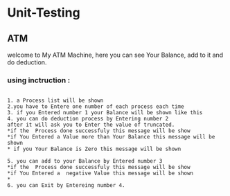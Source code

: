 # Unit-Testing

## ATM


welcome to My ATM Machine, here you can see Your Balance, add to it and do deduction.

### using inctruction :
```

1. a Process list will be shown
2.you have to Entere one number of each process each time
3. if you Entered number 1 your Balance will be shown like this
4. you can do deduction process by Entering number 2
after it will ask you to Enter the value of truncated.
*if the  Process done successfuly this message will be show
*if You Entered a Value more than Your Balance this message will be shown
* if you Your Balance is Zero this message will be shown

5. you can add to your Balance by Entered number 3
*if the  Process done successfuly this message will be show
*if You Entered a  negative Value this message will be shown
* 
6. you can Exit by Entereing number 4.


```